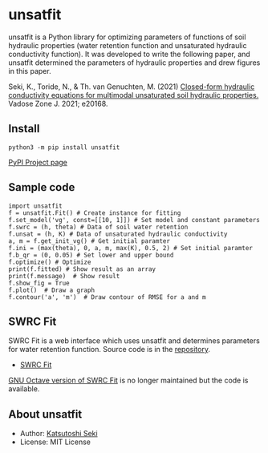 # unsatfit

unsatfit is a Python library for optimizing parameters of functions of soil hydraulic properties (water retention function and unsaturated hydraulic conductivity function). It was developed to write the following paper, and unsatfit determined the parameters of hydraulic properties and drew figures in this paper.

Seki, K., Toride, N., & Th. van Genuchten, M. (2021) [Closed-form hydraulic conductivity equations for multimodal unsaturated soil hydraulic properties.](https://doi.org/10.1002/vzj2.20168) Vadose Zone J. 2021; e20168.

## Install

```
python3 -m pip install unsatfit
```

[PyPI Project page](https://pypi.org/project/unsatfit/)

## Sample code

```
import unsatfit
f = unsatfit.Fit() # Create instance for fitting
f.set_model('vg', const=[[10, 1]]) # Set model and constant parameters
f.swrc = (h, theta) # Data of soil water retention
f.unsat = (h, K) # Data of unsaturated hydraulic conductivity
a, m = f.get_init_vg() # Get initial paramter
f.ini = (max(theta), 0, a, m, max(K), 0.5, 2) # Set initial paramter
f.b_qr = (0, 0.05) # Set lower and upper bound
f.optimize() # Optimize
print(f.fitted) # Show result as an array
print(f.message)  # Show result
f.show_fig = True
f.plot()  # Draw a graph
f.contour('a', 'm')  # Draw contour of RMSE for a and m
```

## SWRC Fit

SWRC Fit is a web interface which uses unsatfit and determines parameters for water retention function. Source code is in the [repository](https://github.com/sekika/unsatfit/tree/main/swrcfit).

- [SWRC Fit](https://seki.webmasters.gr.jp/swrc/)

[GNU Octave version of SWRC Fit](https://github.com/sekika/swrcfit/blob/master/doc/en/README.md) is no longer maintained but the code is available.

## About unsatfit
* Author: [Katsutoshi Seki](https://scholar.google.com/citations?user=Gs_ABawAAAAJ)
* License: MIT License
